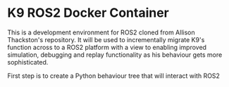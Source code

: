 # K9 ROS2 Docker Container

This is a development environment for ROS2 cloned from Allison Thackston's repository.  It will be used to incrementally migrate K9's function across to a ROS2 platform with a view to enabling improved simulation, debugging and replay functionality as his behaviour gets more sophisticated.

First step is to create a Python behaviour tree that will interact with ROS2